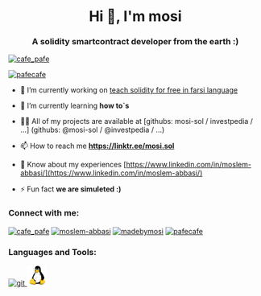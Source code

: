 <h1 align="center">Hi 👋, I'm mosi</h1>
<h3 align="center">A solidity smartcontract developer from the earth :)</h3>

<p align="left"> <a href="https://twitter.com/cafe_pafe" target="blank"><img src="https://img.shields.io/twitter/follow/cafe_pafe?logo=twitter&style=plastic&labelColor=334455" alt="cafe_pafe" /></a> </p>
<p align="left"> <a href="https://youtube.com/pafecafe" target="blank"><img src="https://img.shields.io/badge/youtube-watch-red/follow/cafe_pafe?logo=youtube&style=plastic&logoColor=red&labelColor=334455" alt="pafecafe" /></a> </p>

- 🔭 I’m currently working on [teach solidity for free in farsi language](https://youtube.com/pafecafe)

- 🌱 I’m currently learning **how to`s**

- 👨‍💻 All of my projects are available at [githubs: mosi-sol / investpedia / ...]    (githubs: @mosi-sol / @investpedia / ...)

- 📫 How to reach me **https://linktr.ee/mosi.sol**

- 📄 Know about my experiences [https://www.linkedin.com/in/moslem-abbasi/](https://www.linkedin.com/in/moslem-abbasi/)

- ⚡ Fun fact **we are simuleted :)**

<h3 align="left">Connect with me:</h3>
<p align="left">
<a href="https://twitter.com/cafe_pafe" target="blank"><img align="center" src="https://raw.githubusercontent.com/rahuldkjain/github-profile-readme-generator/master/src/images/icons/Social/twitter.svg" alt="cafe_pafe" height="30" width="40" /></a>
<a href="https://linkedin.com/in/moslem-abbasi" target="blank"><img align="center" src="https://raw.githubusercontent.com/rahuldkjain/github-profile-readme-generator/master/src/images/icons/Social/linked-in-alt.svg" alt="moslem-abbasi" height="30" width="40" /></a>
<a href="https://instagram.com/madebymosi" target="blank"><img align="center" src="https://raw.githubusercontent.com/rahuldkjain/github-profile-readme-generator/master/src/images/icons/Social/instagram.svg" alt="madebymosi" height="30" width="40" /></a>
<a href="https://www.youtube.com/c/pafecafe" target="blank"><img align="center" src="https://raw.githubusercontent.com/rahuldkjain/github-profile-readme-generator/master/src/images/icons/Social/youtube.svg" alt="pafecafe" height="30" width="40" /></a>
</p>

<h3 align="left">Languages and Tools:</h3>
<p align="left"> <a href="https://git-scm.com/" target="_blank" rel="noreferrer"> <img src="https://www.vectorlogo.zone/logos/git-scm/git-scm-icon.svg" alt="git" width="40" height="40"/> </a> <a href="https://www.linux.org/" target="_blank" rel="noreferrer"> <img src="https://raw.githubusercontent.com/devicons/devicon/master/icons/linux/linux-original.svg" alt="linux" width="40" height="40"/> </a> </p>
